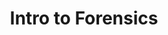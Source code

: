 ---
credit:
- Pranav Goel
featured: false
recording: ''
slides: intro_to_forensics.pdf
tags:
- file formats
- network protocols
- steganography
- foremost
- wireshark
- stegsolve
time_close: ''
time_start: 2018-11-02T01:15:00.000000Z
title: Intro to Forensics
week_number: 0
---